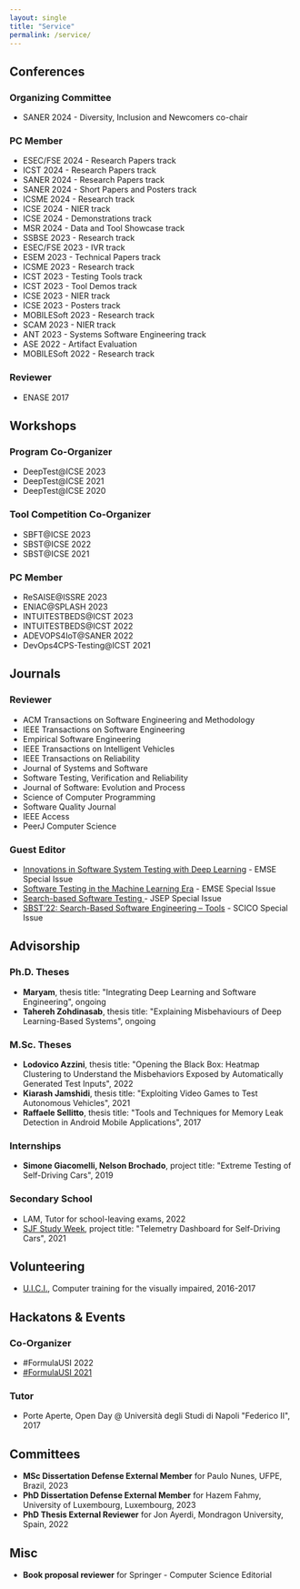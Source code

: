 ```yaml
---
layout: single
title: "Service"
permalink: /service/
---
```


## Conferences
### Organizing Committee
* SANER 2024 - Diversity, Inclusion and Newcomers co-chair  

### PC Member
* ESEC/FSE 2024 - Research Papers track
* ICST 2024 - Research Papers track
* SANER 2024 - Research Papers track
* SANER 2024 - Short Papers and Posters track
* ICSME 2024 - Research track
* ICSE 2024 - NIER track  
* ICSE 2024 - Demonstrations track
* MSR 2024 - Data and Tool Showcase track   
* SSBSE 2023 - Research track  
* ESEC/FSE 2023 - IVR track
* ESEM 2023 - Technical Papers track
* ICSME 2023 - Research track
* ICST 2023 - Testing Tools track
* ICST 2023 - Tool Demos track
* ICSE 2023 - NIER track
* ICSE 2023 - Posters track
* MOBILESoft 2023 - Research track
* SCAM 2023 - NIER track
* ANT 2023 - Systems Software Engineering track
* ASE 2022 - Artifact Evaluation
* MOBILESoft 2022 - Research track

### Reviewer
* ENASE 2017

## Workshops
### Program Co-Organizer
* DeepTest@ICSE 2023  
* DeepTest@ICSE 2021
* DeepTest@ICSE 2020

### Tool Competition Co-Organizer
* SBFT@ICSE 2023 
* SBST@ICSE 2022
* SBST@ICSE 2021

### PC Member
* ReSAISE@ISSRE 2023
* ENIAC@SPLASH 2023  
* INTUITESTBEDS@ICST 2023
* INTUITESTBEDS@ICST 2022
* ADEVOPS4IoT@SANER 2022
* DevOps4CPS-Testing@ICST 2021

## Journals

### Reviewer
* ACM Transactions on Software Engineering and Methodology
* IEEE Transactions on Software Engineering
* Empirical Software Engineering
* IEEE Transactions on Intelligent Vehicles
* IEEE Transactions on Reliability
* Journal of Systems and Software
* Software Testing, Verification and Reliability
* Journal of Software: Evolution and Process
* Science of Computer Programming
* Software Quality Journal
* IEEE Access
* PeerJ Computer Science

### Guest Editor
* [Innovations in Software System Testing with Deep Learning](https://emsejournal.github.io/special_issues/2023_Innovations_in_Software_System_Testing_with_Deep_Learning.html) - EMSE Special Issue
* [Software Testing in the Machine Learning Era](https://emsejournal.github.io/special_issues/2021_Software_Testing_in_the_Machine_Learning_Era.html) - EMSE Special Issue
* [Search-based Software Testing ](https://onlinelibrary.wiley.com/pb-assets/assets/20477481/Special%20Issue%20on%20Search-based%20software%20testing-1637849907903.pdf) - JSEP Special Issue
* [SBST’22: Search-Based Software Engineering – Tools](https://www.sciencedirect.com/journal/science-of-computer-programming/special-issue/102JKDZ8BMS) - SCICO Special Issue

## Advisorship

### Ph.D. Theses
* **Maryam**, thesis title: "Integrating Deep Learning and Software Engineering", ongoing  
* **Tahereh Zohdinasab**, thesis title: "Explaining Misbehaviours of Deep Learning-Based Systems", ongoing

### M.Sc. Theses
* **Lodovico Azzini**, thesis title: "Opening the Black Box: Heatmap Clustering to Understand the Misbehaviors Exposed by Automatically Generated Test Inputs", 2022
* **Kiarash Jamshidi**, thesis title: "Exploiting Video Games to Test Autonomous Vehicles", 2021
* **Raffaele Sellitto**, thesis title: "Tools and Techniques for Memory Leak Detection in Android Mobile Applications", 2017

### Internships
* **Simone Giacomelli, Nelson Brochado**, project title: "Extreme Testing of Self-Driving Cars", 2019

### Secondary School
* LAM, Tutor for school-leaving exams, 2022
* [SJF Study Week](https://sjf.ch/it/review-settimana-di-studio-fascinating-informatics-2021/), project title: "Telemetry Dashboard for Self-Driving Cars", 2021

## Volunteering
* [U.I.C.I.](https://www.uiciechi.it), Computer training for the visually impaired, 2016-2017 

## Hackatons & Events
### Co-Organizer
* #FormulaUSI 2022  
* [#FormulaUSI 2021](https://formulausi.si.usi.ch/2021/)

### Tutor
* Porte Aperte, Open Day @ Università degli Studi di Napoli "Federico II", 2017  

## Committees  
* **MSc Dissertation Defense External Member** for Paulo Nunes, UFPE, Brazil, 2023  
* **PhD Dissertation Defense External Member** for Hazem Fahmy, University of Luxembourg, Luxembourg, 2023  
* **PhD Thesis External Reviewer** for Jon Ayerdi, Mondragon University, Spain, 2022  

## Misc  
* **Book proposal reviewer** for Springer - Computer Science Editorial  
